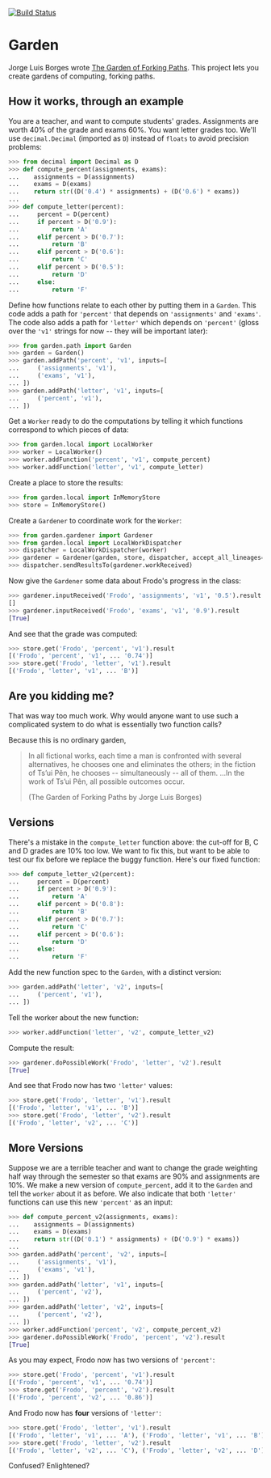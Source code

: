 [![Build Status](https://secure.travis-ci.org/iffy/garden.png)](http://travis-ci.org/iffy/garden)

Garden
======

Jorge Luis Borges wrote
[The Garden of Forking Paths](http://www.coldbacon.com/writing/borges-garden.html).
This project lets you create gardens of computing, forking paths.


How it works, through an example
--------------------------------

You are a teacher, and want to compute students' grades.  Assignments are worth
40% of the grade and exams 60%.  You want letter grades too.  We'll use
`decimal.Decimal` (imported as `D`) instead of `floats` to avoid precision problems:

```python
>>> from decimal import Decimal as D
>>> def compute_percent(assignments, exams):
...    assignments = D(assignments)
...    exams = D(exams)
...    return str((D('0.4') * assignments) + (D('0.6') * exams))
...
>>> def compute_letter(percent):
...     percent = D(percent)
...     if percent > D('0.9'):
...         return 'A'
...     elif percent > D('0.7'):
...         return 'B'
...     elif percent > D('0.6'):
...         return 'C'
...     elif percent > D('0.5'):
...         return 'D'
...     else:
...         return 'F'

```

Define how functions relate to each other by putting them in a `Garden`.
This code adds a path for `'percent'` that depends on
`'assignments'` and `'exams'`.  The code also adds a path for
`'letter'` which depends on `'percent'` (gloss over the `'v1'`
strings for now -- they will be important later):

```python
>>> from garden.path import Garden
>>> garden = Garden()
>>> garden.addPath('percent', 'v1', inputs=[
...     ('assignments', 'v1'),
...     ('exams', 'v1'),
... ])
>>> garden.addPath('letter', 'v1', inputs=[
...     ('percent', 'v1'),
... ])

```


Get a `Worker` ready to do the computations by telling it which functions
correspond to which pieces of data:

```python
>>> from garden.local import LocalWorker
>>> worker = LocalWorker()
>>> worker.addFunction('percent', 'v1', compute_percent)
>>> worker.addFunction('letter', 'v1', compute_letter)

```

Create a place to store the results:

```python
>>> from garden.local import InMemoryStore
>>> store = InMemoryStore()

```

Create a `Gardener` to coordinate work for the `Worker`:

```python
>>> from garden.gardener import Gardener
>>> from garden.local import LocalWorkDispatcher
>>> dispatcher = LocalWorkDispatcher(worker)
>>> gardener = Gardener(garden, store, dispatcher, accept_all_lineages=True)
>>> dispatcher.sendResultsTo(gardener.workReceived)

```

Now give the `Gardener` some data about Frodo's progress in the class:

```python
>>> gardener.inputReceived('Frodo', 'assignments', 'v1', '0.5').result
[]
>>> gardener.inputReceived('Frodo', 'exams', 'v1', '0.9').result
[True]

```

And see that the grade was computed:

```python
>>> store.get('Frodo', 'percent', 'v1').result
[('Frodo', 'percent', 'v1', ... '0.74')]
>>> store.get('Frodo', 'letter', 'v1').result
[('Frodo', 'letter', 'v1', ... 'B')]

```

Are you kidding me?
-------------------

That was way too much work.  Why would anyone want to use such a complicated
system to do what is essentially two function calls?

Because this is no ordinary garden,

> In all fictional works, each time a man is confronted with several
> alternatives, he chooses one and eliminates the others; in the fiction of
> Ts’ui Pên, he chooses -- simultaneously -- all of them. ...In the work of
> Ts’ui Pên, all possible outcomes occur.
> 
> (The Garden of Forking Paths by Jorge Luis Borges)

Versions
--------

There's a mistake in the `compute_letter` function above: the cut-off for
B, C and D grades are 10% too low.  We want to fix this, but want to be able to
test our fix before we replace the buggy function.  Here's our fixed function:

```python
>>> def compute_letter_v2(percent):
...     percent = D(percent)
...     if percent > D('0.9'):
...         return 'A'
...     elif percent > D('0.8'):
...         return 'B'
...     elif percent > D('0.7'):
...         return 'C'
...     elif percent > D('0.6'):
...         return 'D'
...     else:
...         return 'F'

```

Add the new function spec to the `Garden`, with a distinct version:

```python
>>> garden.addPath('letter', 'v2', inputs=[
...     ('percent', 'v1'),
... ])

```

Tell the worker about the new function:

```python
>>> worker.addFunction('letter', 'v2', compute_letter_v2)

```

Compute the result:

```python
>>> gardener.doPossibleWork('Frodo', 'letter', 'v2').result
[True]

```

And see that Frodo now has two `'letter'` values:

```python
>>> store.get('Frodo', 'letter', 'v1').result
[('Frodo', 'letter', 'v1', ... 'B')]
>>> store.get('Frodo', 'letter', 'v2').result
[('Frodo', 'letter', 'v2', ... 'C')]

```

More Versions
-------------

Suppose we are a terrible teacher and want to change the grade weighting
half way through the semester so that exams are 90% and assignments are 10%.
We make a new version of `compute_percent`, add it to the `Garden`
and tell the `worker` about it as before.  We also indicate that both
`'letter'` functions can use this new `'percent'` as an input:

```python
>>> def compute_percent_v2(assignments, exams):
...    assignments = D(assignments)
...    exams = D(exams)
...    return str((D('0.1') * assignments) + (D('0.9') * exams))
...
>>> garden.addPath('percent', 'v2', inputs=[
...     ('assignments', 'v1'),
...     ('exams', 'v1'),
... ])
>>> garden.addPath('letter', 'v1', inputs=[
...     ('percent', 'v2'),
... ])
>>> garden.addPath('letter', 'v2', inputs=[
...     ('percent', 'v2'),
... ])
>>> worker.addFunction('percent', 'v2', compute_percent_v2)
>>> gardener.doPossibleWork('Frodo', 'percent', 'v2').result
[True]

```

As you may expect, Frodo now has two versions of `'percent'`:

```python
>>> store.get('Frodo', 'percent', 'v1').result
[('Frodo', 'percent', 'v1', ... '0.74')]
>>> store.get('Frodo', 'percent', 'v2').result
[('Frodo', 'percent', 'v2', ... '0.86')]

```

And Frodo now has **four** versions of `'letter'`:

```python
>>> store.get('Frodo', 'letter', 'v1').result
[('Frodo', 'letter', 'v1', ... 'A'), ('Frodo', 'letter', 'v1', ... 'B')]
>>> store.get('Frodo', 'letter', 'v2').result
[('Frodo', 'letter', 'v2', ... 'C'), ('Frodo', 'letter', 'v2', ... 'D')]

```

Confused?  Enlightened?